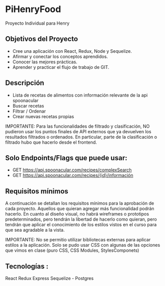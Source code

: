 # PiHenryFood
Proyecto Individual para Henry 

 ## Objetivos del Proyecto
+ Cree una aplicación con React, Redux, Node y Sequelize.
+ Afirmar y conectar los conceptos aprendidos.
+ Conocer las mejores prácticas.
+ Aprender y practicar el flujo de trabajo de GIT.

## Descripción
+ Lista de recetas de alimentos con información relevante de la api spoonacular
+ Buscar recetas
+ Filtrar / Ordenar
+ Crear nuevas recetas propias

IMPORTANTE: Para las funcionalidades de filtrado y clasificación, NO pudieron usar los puntos finales de API externos que ya devuelven los resultados filtrados o ordenados. En particular, parte de la clasificación o filtrado hubo que hacerlo desde el frontend.

## Solo Endpoints/Flags que puede usar:
- GET https://api.spoonacular.com/recipes/complexSearch
- GET https://api.spoonacular.com/recipes/{id}/información

## Requisitos mínimos
A continuación se detallan los requisitos mínimos para la aprobación de cada proyecto. Aquellos que quieran agregar más funcionalidad podrán hacerlo. En cuanto al diseño visual, no habrá wireframes o prototipos predeterminados, pero tendrán la libertad de hacerlo como quieran, pero tendrán que aplicar el conocimiento de los estilos vistos en el curso para que sea agradable a la vista.

IMPORTANTE: No se permitio utilizar bibliotecas externas para aplicar estilos a la aplicación. Solo se pudo usar CSS con algunas de las opciones que vimos en clase (puro CSS, CSS Modules, StylesComponets)

## Tecnologías :
 React
 Redux
 Express
 Sequelize - Postgres
